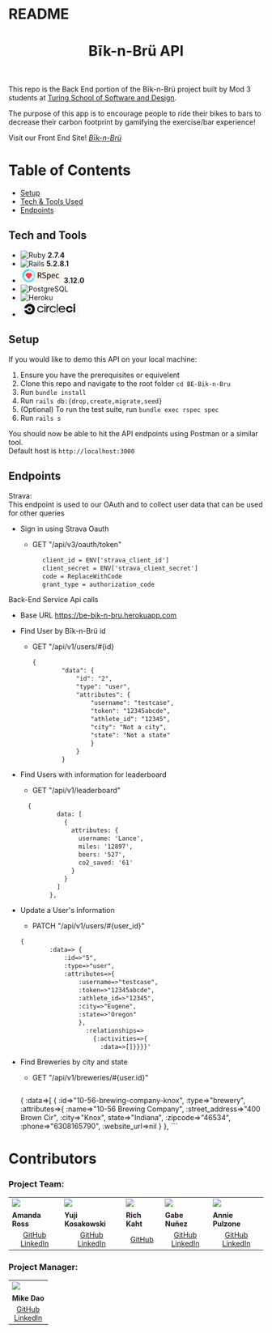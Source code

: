 # README

<h1 align="center">Bīk-n-Brü API</h1>

<br>
 
This repo is the Back End portion of the Bīk-n-Brü project built by Mod 3 students at [Turing School of Software and Design](https://turing.edu/). 

The purpose of this app is to encourage people to ride their bikes to bars to decrease their carbon footprint by gamifying the exercise/bar experience!

Visit our Front End Site!
   *[Bīk-n-Brü](https://fe-bik-n-bru.herokuapp.com/)*
<br>

# Table of Contents
- [Setup](#setup)
- [Tech & Tools Used](#tech-and-tools)
- [Endpoints](#endpoints)


## Tech and Tools
  - ![Ruby](https://img.shields.io/badge/Ruby-CC342D?style=for-the-badge&logo=ruby&logoColor=white) **2.7.4**
  - ![Rails](https://img.shields.io/badge/Ruby_on_Rails-CC0000?style=for-the-badge&logo=ruby-on-rails&logoColor=white) **5.2.8.1**
  - <img src="app/images/rspec_badge.png" alt="RSpec" height="30"> **3.12.0**
  - ![PostgreSQL](https://img.shields.io/badge/PostgreSQL-316192?style=for-the-badge&logo=postgresql&logoColor=white)
  - ![Heroku](https://img.shields.io/badge/Heroku-430098?style=for-the-badge&logo=heroku&logoColor=white)
  - <img src="app/images/CircleCi_logo.png" alt="Circle Ci" height="30">

## Setup
  If you would like to demo this API on your local machine:
<ol>
  <li> Ensure you have the prerequisites or equivelent </li>
  <li> Clone this repo and navigate to the root folder <code>cd BE-Bik-n-Bru</code></li>
  <li> Run <code>bundle install</code> </li>
  <li> Run <code>rails db:{drop,create,migrate,seed}</code> </li>
  <li> (Optional) To run the test suite, run <code>bundle exec rspec spec</code> </li>
  <li> Run <code>rails s</code> </li>
</ol>
You should now be able to hit the API endpoints using Postman or a similar tool.<br>
Default host is <code>http://localhost:3000</code>




  <!-- A user signs in using their [Strava](https://www.strava.com/) authentication. If they don't currently have a Strava Login there will be a link to take them to the Strava 
  website and create a login there.

  Upon logging in, the user will see
  The theoretical money that the user saves in gas costs by riding their bike is calculated when a bar trip is logged. That sum can then be used to 
  "purchase" drinks at the brewery they attended.
  The user will also be able to find breweries near their location, log their riding activy to a bar and earn badges for certain accomplishments (number of breweries
  visited, amount of CO2 they have offset by riding their bike vs driving and the chance to be on the app leader board based on miles ridden).  -->
 
## Endpoints

Strava:<br>
This endpoint is used to our OAuth and to collect user data that can be used for other queries
- Sign in using Strava Oauth

  - GET "/api/v3/oauth/token" 
  ```
        client_id = ENV['strava_client_id'] 
        client_secret = ENV['strava_client_secret']   
        code = ReplaceWithCode 
        grant_type = authorization_code
  ```

Back-End Service Api calls 
  - Base URL https://be-bik-n-bru.herokuapp.com

- Find User by Bīk-n-Brü id
  - GET "/api/v1/users/#{id}
    ```
    {
            "data": {
                "id": "2",
                "type": "user",
                "attributes": {
                    "username": "testcase",
                    "token": "12345abcde",
                    "athlete_id": "12345",
                    "city": "Not a city",
                    "state": "Not a state"
                    }
                }
            }
      ```

- Find Users with information for leaderboard
  - GET "/api/v1/leaderboard"
  ```
    {
            data: [
              {
                attributes: {
                  username: 'Lance',
                  miles: '12897',
                  beers: '527',
                  co2_saved: '61'
                }
              }
            ]
          },
  ```

- Update a User's Information
  - PATCH "/api/v1/users/#{user_id}"
  ```
  {
          :data=> {
              :id=>"5",
              :type=>"user",
              :attributes=>{
                  :username=>"testcase",
                  :token=>"12345abcde",
                  :athlete_id=>"12345",
                  :city=>"Eugene",
                  :state=>"Oregon"
                  }, 
                    :relationships=>
                      {:activities=>{
                        :data=>[]}}}}'
  ```


- Find Breweries by city and state
  - GET "/api/v1/breweries/#{user.id}"
      ```
  {
          :data=>[
            {
            :id=>"10-56-brewing-company-knox",
            :type=>"brewery",
            :attributes=>{
                  :name=>"10-56 Brewing Company",
                  :street_address=>"400 Brown Cir",
                  :city=>"Knox",
                  state=>"Indiana",
                  :zipcode=>"46534",
                  :phone=>"6308165790",
                  :website_url=>nil
                  }
            },
      ```


# Contributors

### Project Team:
<table>
  <tr>
    <td><img src="https://avatars.githubusercontent.com/u/101589894?v=4" width=auto height=110px></td>
    <td><img src="https://avatars.githubusercontent.com/u/108035840?v=4" width=auto height=110px></td>
    <td><img src="https://avatars.githubusercontent.com/u/108554663?v=4" width=auto height=110px></td>
    <td><img src="https://avatars.githubusercontent.com/u/108249540?v=4" width=auto height=110px></td>
    <td><img src="https://avatars.githubusercontent.com/u/102780642?s=400&u=caf69a9ee867dd111a5c160cf96d6a8ca33add7c&v=4" width=auto height=110px></td>
  </tr>
  <tr>
    <td><strong>Amanda Ross</strong></td>
    <td><strong>Yuji Kosakowski</strong></td>
    <td><strong>Rich Kaht</strong></td>
    <td><strong>Gabe Nuñez</strong></td>
    <td><strong>Annie Pulzone</strong></td>
  </tr>
  <tr>
    <td>
      <div align="center"><a href="https://github.com/amikaross">GitHub</a><br>
      <a href="https://www.linkedin.com/in/amanda-ross-2a62093a/">LinkedIn</a></div>
    </td>
    <td>
      <div align="center"><a href="https://github.com/Yuji3000">GitHub</a><br>
      <a href="https://www.linkedin.com/in/yujikosa/">LinkedIn</a></div>
    </td>
    <td>
      <div align="center"><a href="https://github.com/Freeing3092">GitHub</a></div>
    </td>
    <td>
      <div align="center"><a href="https://github.com/MisterJackpots">GitHub</a><br>
      <a href="https://www.linkedin.com/in/gabriel-c-nunez/">LinkedIn</a></div>
    </td>
    <td>
      <div align="center"><a href="https://github.com/ajpulzone">GitHub </a><br>
      <a href="https://www.linkedin.com/in/annie-pulzone/">LinkedIn</a></div>
    </td>
  </tr>
</table>

### Project Manager:
<table>
  <tr>
    <td><img src="https://avatars.githubusercontent.com/u/3011748?v=4" width=110px height=auto></td>
  </tr>
  <tr>
    <td><strong>Mike Dao</strong></td>
  </tr>
  <tr>
    <td>
      <div align="center"><a href="https://https://github.com/mikedao">GitHub</a><br>
      <a href="https://www.linkedin.com/in/michaeldao/">LinkedIn</a></div>
    </td>
  </tr>
</table>



